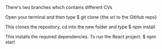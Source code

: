 There's two branches which contains different CVs


Open your terminal and then type
$ git clone {the url to the GitHub repo}

This clones the repository, cd into the new folder and type
$ npm install

This installs the required dependencies. To run the React project.
$ npm start
